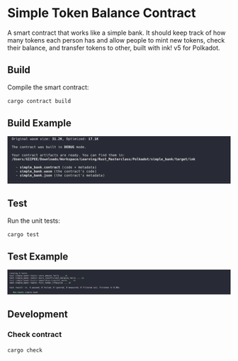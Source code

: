 # Simple Token Balance Contract

A  smart contract that works like a simple bank. It should keep track of how many tokens each person has and allow people to mint new tokens, check their balance, and transfer tokens to other, built with ink! v5 for Polkadot.

## Build

Compile the smart contract:

```bash
cargo contract build
```
## Build Example
![Alt Text](images/build.png)

## Test

Run the unit tests:

```bash
cargo test
```

## Test Example
![Alt Text](images/test.png)

## Development

### Check contract

```bash
cargo check
```

